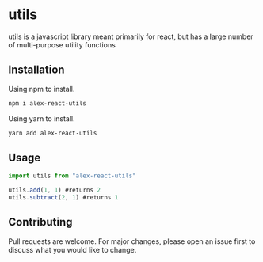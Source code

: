 # utils

utils is a javascript library meant primarily for react, but has a large number of multi-purpose utility functions

## Installation

Using npm to install.

```bash
npm i alex-react-utils
```

Using yarn to install.

```bash
yarn add alex-react-utils
```

## Usage

```javascript
import utils from "alex-react-utils"

utils.add(1, 1) #returns 2
utils.subtract(2, 1) #returns 1
```

## Contributing

Pull requests are welcome. For major changes, please open an issue first to discuss what you would like to change.
